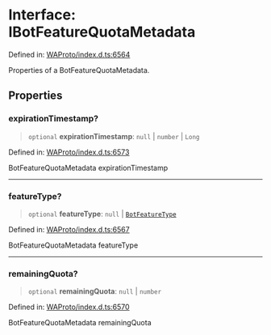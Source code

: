 # Interface: IBotFeatureQuotaMetadata

Defined in: [WAProto/index.d.ts:6564](https://github.com/Fokusdotid/bail/blob/0fe6346a5ff68a74eb71890335c982b44e2da604/WAProto/index.d.ts#L6564)

Properties of a BotFeatureQuotaMetadata.

## Properties

### expirationTimestamp?

> `optional` **expirationTimestamp**: `null` \| `number` \| `Long`

Defined in: [WAProto/index.d.ts:6573](https://github.com/Fokusdotid/bail/blob/0fe6346a5ff68a74eb71890335c982b44e2da604/WAProto/index.d.ts#L6573)

BotFeatureQuotaMetadata expirationTimestamp

***

### featureType?

> `optional` **featureType**: `null` \| [`BotFeatureType`](../namespaces/BotFeatureQuotaMetadata/enumerations/BotFeatureType.md)

Defined in: [WAProto/index.d.ts:6567](https://github.com/Fokusdotid/bail/blob/0fe6346a5ff68a74eb71890335c982b44e2da604/WAProto/index.d.ts#L6567)

BotFeatureQuotaMetadata featureType

***

### remainingQuota?

> `optional` **remainingQuota**: `null` \| `number`

Defined in: [WAProto/index.d.ts:6570](https://github.com/Fokusdotid/bail/blob/0fe6346a5ff68a74eb71890335c982b44e2da604/WAProto/index.d.ts#L6570)

BotFeatureQuotaMetadata remainingQuota
